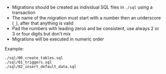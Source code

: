 - Migrations should be created as individual SQL files in `./sql` using a transaction  
- The name of the migration must start with a number then an underscore (`_`), after that anything is valid  
- Pad the numbers with leading zeros and be consistent, use always 2 or 3 or four digits but don't mix  
- Migrations will be executed in numeric order  

Example:

```
./sql/00_create_tables.sql
./sql/01_triggers.sql
./sql/02_insert_default_data.sql
```
